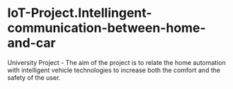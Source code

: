 # IoT-Project.Intellingent-communication-between-home-and-car
University Project - The aim of the project is to relate the home automation with intelligent vehicle technologies to increase both the comfort and the safety of the user.
